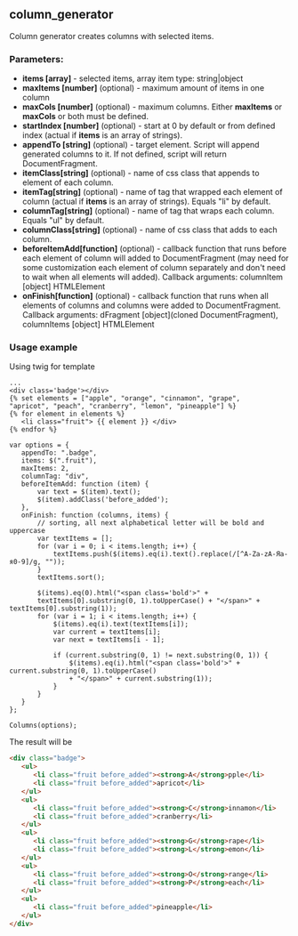 ## column_generator

Column generator creates columns with selected items.

### Parameters:
- **items [array]** - selected items, array item type: string|object
- **maxItems [number]** (optional) - maximum amount of items in one column
- **maxCols [number]** (optional) - maximum columns. Either **maxItems** or **maxCols** or both must be defined.
- **startIndex [number]** (optional) - start at 0 by default or from defined index (actual if **items** is an array of strings).
- **appendTo [string]** (optional) - target element. Script will append generated columns to it. If not defined, script will return DocumentFragment.
- **itemClass[string]** (optional) - name of css class that appends to element of each column.
- **itemTag[string]** (optional) - name of tag that wrapped each element of column (actual if **items** is an array of strings). Equals "li" by default.
- **columnTag[string]** (optional) - name of tag that wraps each column. Equals "ul" by default.
- **columnClass[string]** (optional) - name of css class that adds to each column.
- **beforeItemAdd[function]** (optional) - callback function that runs before each element of column will added to DocumentFragment (may need for some customization each element of column separately and don't need to wait when all elements will added). Callback arguments: columnItem [object] HTMLElement
- **onFinish[function]** (optional) - callback function that runs when all elements of columns and columns were added to DocumentFragment. Callback arguments: dFragment [object](cloned DocumentFragment), columnItems [object] HTMLElement

### Usage example

Using twig for template

```twig
...
<div class='badge'></div>
{% set elements = ["apple", "orange", "cinnamon", "grape",
"apricot", "peach", "cranberry", "lemon", "pineapple"] %}
{% for element in elements %}
   <li class="fruit"> {{ element }} </div>
{% endfor %}
```

``` JS
var options = {
   appendTo: ".badge",
   items: $(".fruit"),
   maxItems: 2,
   columnTag: "div",
   beforeItemAdd: function (item) {
       var text = $(item).text();
       $(item).addClass('before_added');
   },
   onFinish: function (columns, items) {
       // sorting, all next alphabetical letter will be bold and uppercase
       var textItems = [];
       for (var i = 0; i < items.length; i++) {
           textItems.push($(items).eq(i).text().replace(/[^A-Za-zА-Яа-я0-9]/g, ""));
       }
       textItems.sort();

       $(items).eq(0).html("<span class='bold'>" +
       textItems[0].substring(0, 1).toUpperCase() + "</span>" + textItems[0].substring(1));
       for (var i = 1; i < items.length; i++) {
           $(items).eq(i).text(textItems[i]);
           var current = textItems[i];
           var next = textItems[i - 1];

           if (current.substring(0, 1) != next.substring(0, 1)) {
               $(items).eq(i).html("<span class='bold'>" + current.substring(0, 1).toUpperCase()
               + "</span>" + current.substring(1));
           }
       }
   }
};

Columns(options);
```

The result will be

```html
<div class="badge">
   <ul>
      <li class="fruit before_added"><strong>A</strong>pple</li>
      <li class="fruit before_added">apricot</li>
   </ul>
   <ul>
      <li class="fruit before_added"><strong>C</strong>innamon</li>
      <li class="fruit before_added">cranberry</li>
   </ul>
   <ul>
      <li class="fruit before_added"><strong>G</strong>rape</li>
      <li class="fruit before_added"><strong>L</strong>emon</li>
   </ul>
   <ul>
      <li class="fruit before_added"><strong>O</strong>range</li>
      <li class="fruit before_added"><strong>P</strong>each</li>
   </ul>
   <ul>
      <li class="fruit before_added">pineapple</li>
   </ul>
</div>
```
